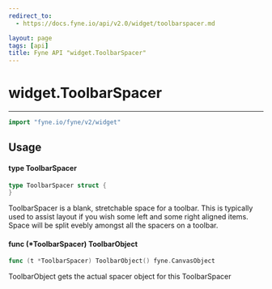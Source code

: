 ```yaml
---
redirect_to:
  - https://docs.fyne.io/api/v2.0/widget/toolbarspacer.md

layout: page
tags: [api]
title: Fyne API "widget.ToolbarSpacer"
---
```



# widget.ToolbarSpacer
---
```go
import "fyne.io/fyne/v2/widget"
```

## Usage

#### type ToolbarSpacer

```go
type ToolbarSpacer struct {
}
```

ToolbarSpacer is a blank, stretchable space for a toolbar. This is typically used to assist layout if you wish some left and some right aligned items. Space will be split evebly amongst all the spacers on a toolbar.

#### func (*ToolbarSpacer) ToolbarObject

```go
func (t *ToolbarSpacer) ToolbarObject() fyne.CanvasObject
```
ToolbarObject gets the actual spacer object for this ToolbarSpacer
